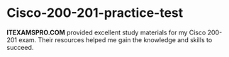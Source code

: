 # Cisco-200-201-practice-test
**ITEXAMSPRO.COM** provided excellent study materials for my Cisco 200-201 exam. Their resources helped me gain the knowledge and skills to succeed.
